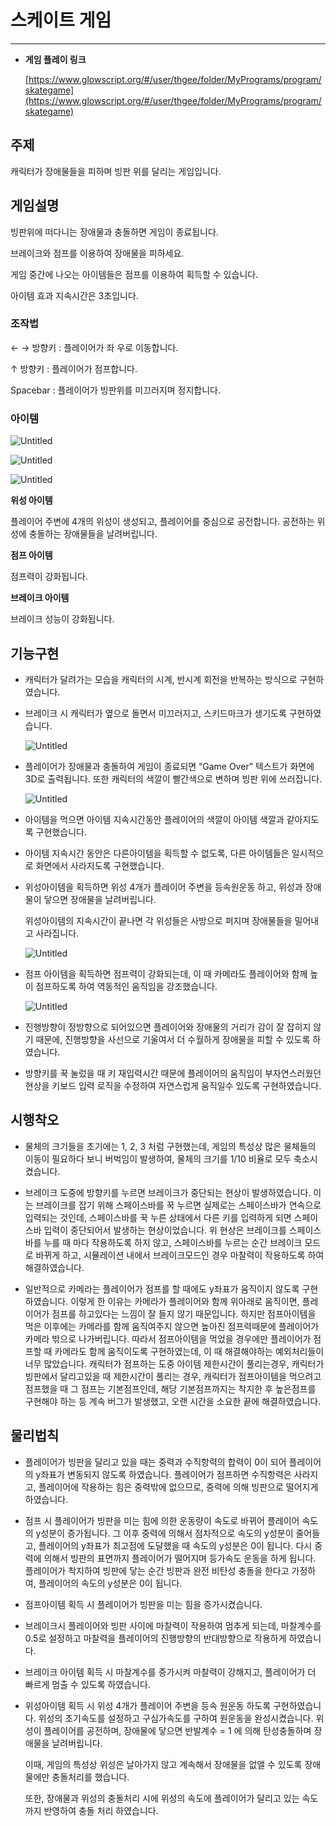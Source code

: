 # 스케이트 게임

---

- **게임 플레이 링크**
    
    [https://www.glowscript.org/#/user/thgee/folder/MyPrograms/program/skategame](https://www.glowscript.org/#/user/thgee/folder/MyPrograms/program/skategame)
    

## 주제

캐릭터가 장애물들을 피하며 빙판 위를 달리는 게임입니다.

## 게임설명

빙판위에 떠다니는 장애물과 충돌하면 게임이 종료됩니다.

브레이크와 점프를 이용하여 장애물을 피하세요.

게임 중간에 나오는 아이템들은 점프를 이용하여 획득할 수 있습니다.

아이템 효과 지속시간은 3초입니다.

### 조작법

← → 방향키 : 플레이어가 좌 우로 이동합니다.

↑ 방향키 : 플레이어가 점프합니다.

Spacebar : 플레이어가 빙판위를 미끄러지며 정지합니다.

### 아이템

![Untitled](Untitled.png)

![Untitled](Untitled%201.png)

![Untitled](Untitled%202.png)

**위성 아이템**

플레이어 주변에 4개의 위성이 생성되고, 플레이어를 중심으로 공전합니다. 공전하는 위성에 충돌하는 장애물들을 날려버립니다.

**점프 아이템**

점프력이 강화됩니다.

************************************브레이크 아이템************************************

브레이크 성능이 강화됩니다.

## 기능구현

- 캐릭터가 달려가는 모습을 캐릭터의 시계, 반시계 회전을 반복하는 방식으로 구현하였습니다.

- 브레이크 시 캐릭터가 옆으로 돌면서 미끄러지고, 스키드마크가 생기도록 구현하였습니다.
    
    ![Untitled](Untitled%203.png)
    

- 플레이어가 장애물과 충돌하여 게임이 종료되면 “Game Over” 텍스트가 화면에 3D로 출력됩니다. 또한 캐릭터의 색깔이 빨간색으로 변하며 빙판 위에 쓰러집니다.
    
    ![Untitled](Untitled%204.png)
    

- 아이템을 먹으면 아이템 지속시간동안 플레이어의 색깔이 아이템 색깔과 같아지도록 구현했습니다.

- 아이템 지속시간 동안은 다른아이템을 획득할 수 없도록, 다른 아이템들은 일시적으로 화면에서 사라지도록 구현했습니다.

- 위성아이템을 획득하면 위성 4개가 플레이어 주변을 등속원운동 하고, 위성과 장애물이 닿으면 장애물을 날려버립니다.
    
    위성아이템의 지속시간이 끝나면 각 위성들은 사방으로 퍼지며 장애물들을 밀어내고 사라집니다.
    
    ![Untitled](Untitled%205.png)
    
- 점프 아이템을 획득하면 점프력이 강화되는데, 이 때 카메라도 플레이어와 함께 높이 점프하도록 하여 역동적인 움직임을 강조했습니다.
    
    ![Untitled](Untitled%206.png)
    

- 진행방향이 정방향으로 되어있으면 플레이어와 장애물의 거리가 감이 잘 잡히지 않기 때문에, 진행방향을 사선으로 기울여서 더 수월하게 장애물을 피할 수 있도록 하였습니다.

- 방향키를 꾹 눌렀을 때 키 재입력시간 때문에 플레이어의 움직임이 부자연스러웠던 현상을 키보드 입력 로직을 수정하여 자연스럽게 움직일수 있도록 구현하였습니다.

## 시행착오

- 물체의 크기들을 초기에는 1, 2, 3 처럼 구현했는데, 게임의 특성상 많은 물체들의 이동이 필요하다 보니 버벅임이 발생하여, 물체의 크기를 1/10 비율로 모두 축소시켰습니다.

- 브레이크 도중에 방향키를 누르면 브레이크가 중단되는 현상이 발생하였습니다. 이는 브레이크를 잡기 위해 스페이스바를 꾹 누르면 실제로는 스페이스바가 연속으로 입력되는 것인데, 스페이스바를 꾹 누른 상태에서 다른 키를 입력하게 되면 스페이스바 입력이 중단되어서 발생하는 현상이었습니다. 
위 현상은 브레이크를 스페이스바를 누를 때 마다 작용하도록 하지 않고, 스페이스바를 누르는 순간 브레이크 모드로 바뀌게 하고, 시뮬레이션 내에서 브레이크모드인 경우 마찰력이 작용하도록 하여 해결하였습니다.

- 일반적으로 카메라는 플레이어가 점프를 할 때에도 y좌표가 움직이지 않도록 구현하였습니다. 이렇게 한 이유는 카메라가 플레이어와 함께 위아래로 움직이면, 플레이어가 점프를 하고있다는 느낌이 잘 들지 않기 때문입니다. 하지만 점프아이템을  먹은 이후에는 카메라를 함께 움직여주지 않으면 높아진 점프력때문에 플레이어가 카메라 밖으로 나가버립니다. 따라서 점프아이템을 먹었을 경우에만 플레이어가 점프할 때 카메라도 함께 움직이도록 구현하였는데, 이 때 해결해야하는 예외처리들이 너무 많았습니다.
캐릭터가 점프하는 도중 아이템 제한시간이 풀리는경우, 캐릭터가 빙판에서 달리고있을 때 제한시간이 풀리는 경우, 캐릭터가 점프아이템을 먹으려고 점프했을 때 그 점프는 기본점프인데, 해당 기본점프까지는 착지한 후 높은점프를 구현해야 하는 등 계속 버그가 발생했고, 오랜 시간을 소요한 끝에 해결하였습니다.

## 물리법칙

- 플레이어가 빙판을 달리고 있을 때는 중력과 수직항력의 합력이 0이 되어 플레이어의 y좌표가 변동되지 않도록 하였습니다.
플레이어가 점프하면 수직항력은 사라지고, 플레이어에 작용하는 힘은 중력밖에 없으므로, 중력에 의해 빙판으로 떨어지게 하였습니다.
- 점프 시 플레이어가 빙판을 미는 힘에 의한 운동량이 속도로 바뀌어 플레이어 속도의 y성분이 증가됩니다. 그 이후 중력에 의해서 점차적으로 속도의 y성분이 줄어들고, 플레이어의 y좌표가 최고점에 도달했을 때 속도의 y성분은 0이 됩니다. 다시 중력에 의해서 빙판의 표면까지 플레이어가 떨어지며 등가속도 운동을 하게 됩니다.
플레이어가 착지하여 빙판에 닿는 순간 빙판과 완전 비탄성 충돌을 한다고 가정하여, 플레이어의 속도의 y성분은 0이 됩니다.

- 점프아이템 획득 시 플레이어가 빙판을 미는 힘을 증가시켰습니다.

- 브레이크시 플레이어와 빙판 사이에 마찰력이 작용하여 멈추게 되는데, 마찰계수를  0.5로 설정하고 마찰력을 플레이어의 진행방향의 반대방향으로 작용하게 하였습니다.

- 브레이크 아이템 획득 시 마찰계수를 증가시켜 마찰력이 강해지고, 플레이어가 더 빠르게 멈출 수 있도록 하였습니다.

- 위성아이템 획득 시 위성 4개가 플레이어 주변을 등속 원운동 하도록 구현하였습니다. 위성의 초기속도를 설정하고 구심가속도를 구하여 원운동을 완성시켰습니다. 위성이 플레이어를 공전하며, 장애물에 닿으면 반발계수 = 1 에 의해 탄성충돌하며 장애물을 날려버립니다.
    
    이때, 게임의 특성상 위성은 날아가지 않고 계속해서 장애물을 없앨 수 있도록 장애물에만 충돌처리를 했습니다.
    
    또한, 장애물과 위성의 충돌처리 시에 위성의 속도에 플레이어가 달리고 있는 속도까지 반영하여 충돌 처리 하였습니다.